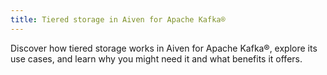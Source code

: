 ```yaml
---
title: Tiered storage in Aiven for Apache Kafka®
---
```


Discover how tiered storage works in Aiven for Apache Kafka®, explore
its use cases, and learn why you might need it and what benefits it
offers.
